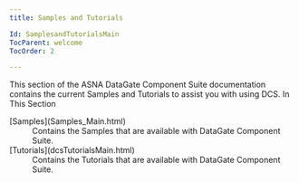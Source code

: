 ```yaml
---
title: Samples and Tutorials

Id: SamplesandTutorialsMain
TocParent: welcome
TocOrder: 2

---
```


This section of the ASNA DataGate Component Suite documentation contains the current Samples and Tutorials to assist you with using DCS.
In This Section

<dl>
        <dt>
          [Samples](Samples_Main.html)
        </dt>
        <dd>Contains the Samples that are available with DataGate Component Suite. </dd>
        <dt>
          [Tutorials](dcsTutorialsMain.html)
        </dt>
        <dd>Contains the Tutorials that are available with DataGate Component Suite.</dd>
</dl>

